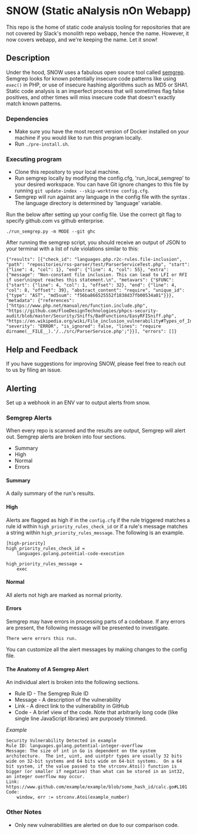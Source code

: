 # SNOW (Static aNalysis nOn Webapp)

This repo is the home of static code analysis tooling for repositories that are not covered by Slack's monolith repo webapp, hence the name. However, it now covers webapp, and we're keeping the name. Let it snow!

## Description

Under the hood, SNOW uses a fabulous open source tool called [semgrep](https://github.com/returntocorp/semgrep).  Semgrep looks for known potentially insecure code patterns like using `exec()` in PHP, or use of insecure hashing algorithms such as MD5 or SHA1.  Static code analysis is an imperfect process that will sometimes flag false positives, and other times will miss insecure code that doesn't exactly match known patterns.

### Dependencies

* Make sure you have the most recent version of Docker installed on your machine if you would like to run this program locally.
* Run `./pre-install.sh`.

### Executing program

* Clone this repository to your local machine.
* Run semgrep locally by modifying the config.cfg, 'run_local_semgrep' to your desired workspace. You can have Git ignore changes to this file by running `git update-index --skip-worktree config.cfg`.
* Semgrep will run against any language in the config file with the syntax <language-xxxx>. The language directory is determined by 'language' variable. 

Run the below after setting up your config file. Use the correct git flag to specify github.com vs github enterprise.

```
./run_semgrep.py -m MODE --git ghc
```

After running the semgrep script, you should receive an output of JSON to your terminal with a list of rule violations similar to this:

```
{"results": [{"check_id": "languages.php.r2c-rules.file-inclusion", "path": "repositories/rss-parser/test/ParserServiceTest.php", "start": {"line": 4, "col": 1}, "end": {"line": 4, "col": 55}, "extra": {"message": "Non-constant file inclusion. This can lead to LFI or RFI if user\ninput reaches this statement.\n", "metavars": {"$FUNC": {"start": {"line": 4, "col": 1, "offset": 32}, "end": {"line": 4, "col": 8, "offset": 39}, "abstract_content": "require", "unique_id": {"type": "AST", "md5sum": "f56ba866525552f1838d37fb00534a01"}}}, "metadata": {"references": ["https://www.php.net/manual/en/function.include.php", "https://github.com/FloeDesignTechnologies/phpcs-security-audit/blob/master/Security/Sniffs/BadFunctions/EasyRFISniff.php", "https://en.wikipedia.org/wiki/File_inclusion_vulnerability#Types_of_Inclusion"]}, "severity": "ERROR", "is_ignored": false, "lines": "require dirname(__FILE__).'/../src/ParserService.php';"}}], "errors": []}
```


## Help and Feedback

If you have suggestions for improving SNOW, please feel free to reach out to us by filing an issue.


## Alerting

Set up a webhook in an ENV var to output alerts from snow.


### Semgrep Alerts
When every repo is scanned and the results are output, Semgrep will alert out. Semgrep alerts are broken into four sections. 

* Summary
* High 
* Normal 
* Errors

#### Summary

A daily summary of the run's results. 

#### High

Alerts are flagged as high if in the `config.cfg` if the rule triggered matches a rule id within `high_priority_rules_check_id` or if a rule's message matches a string within `high_priority_rules_message`. The following is an example. 
```
[high-priority]
high_priority_rules_check_id =
    languages.golang.potential-code-execution

high_priority_rules_message =
    exec
```

#### Normal

All alerts not high are marked as normal priority.

#### Errors

Semgrep may have errors in processing parts of a codebase. If any errors are present, the following message will be presented to investigate. 
```
There were errors this run.
```

You can customize all the alert messages by making changes to the config file.

#### The Anatomy of A Semgrep Alert

An individual alert is broken into the following sections.

* Rule ID - The Semgrep Rule ID
* Message - A description of the vulnerability 
* Link - A direct link to the vulnerability in GitHub
* Code - A brief view of the code. Note that arbitrarily long code (like single line JavaScript libraries) are purposely trimmed. 

*Example*
```
Security Vulnerability Detected in example
Rule ID: languages.golang.potential-integer-overflow
Message: The size of int in Go is dependent on the system architecture.  The int, uint, and uintptr types are usually 32 bits wide on 32-bit systems and 64 bits wide on 64-bit systems.  On a 64 bit system, if the value passed to the strconv.Atoi() function is bigger (or smaller if negative) than what can be stored in an int32, an integer overflow may occur.
Link: https://www.github.com/example/example/blob/some_hash_id/calc.go#L101
Code:
    window, err := strconv.Atoi(example_number)
```  
  
### Other Notes

* Only new vulnerabilities are alerted on due to our comparison code.
